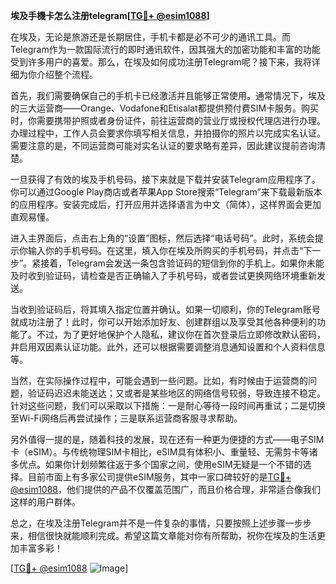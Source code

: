 **埃及手機卡怎么注册telegram[[TG💪+ @esim1088](https://t.me/s/esim1088)]**

在埃及，无论是旅游还是长期居住，手机卡都是必不可少的通讯工具。而Telegram作为一款国际流行的即时通讯软件，因其强大的加密功能和丰富的功能受到许多用户的喜爱。那么，在埃及如何成功注册Telegram呢？接下来，我将详细为你介绍整个流程。

首先，我们需要确保自己的手机卡已经激活并且能够正常使用。通常情况下，埃及的三大运营商——Orange、Vodafone和Etisalat都提供预付费SIM卡服务。购买时，你需要携带护照或者身份证件，前往运营商的营业厅或授权代理店进行办理。办理过程中，工作人员会要求你填写相关信息，并拍摄你的照片以完成实名认证。需要注意的是，不同运营商可能对实名认证的要求略有差异，因此建议提前咨询清楚。

一旦获得了有效的埃及手机号码，接下来就是下载并安装Telegram应用程序了。你可以通过Google Play商店或者苹果App Store搜索“Telegram”来下载最新版本的应用程序。安装完成后，打开应用并选择语言为中文（简体），这样界面会更加直观易懂。

进入主界面后，点击右上角的“设置”图标，然后选择“电话号码”。此时，系统会提示你输入你的手机号码。在这里，填入你在埃及所购买的手机号码，并点击“下一步”。紧接着，Telegram会发送一条包含验证码的短信到你的手机上。如果你未能及时收到验证码，请检查是否正确输入了手机号码，或者尝试更换网络环境重新发送。

当收到验证码后，将其填入指定位置并确认。如果一切顺利，你的Telegram账号就成功注册了！此时，你可以开始添加好友、创建群组以及享受其他各种便利的功能了。不过，为了更好地保护个人隐私，建议你在首次登录后立即修改默认密码，并启用双因素认证功能。此外，还可以根据需要调整消息通知设置和个人资料信息等。

当然，在实际操作过程中，可能会遇到一些问题。比如，有时候由于运营商的问题，验证码迟迟未能送达；又或者是某些地区的网络信号较弱，导致连接不稳定。针对这些问题，我们可以采取以下措施：一是耐心等待一段时间再重试；二是切换至Wi-Fi网络后再尝试操作；三是联系运营商客服寻求帮助。

另外值得一提的是，随着科技的发展，现在还有一种更为便捷的方式——电子SIM卡（eSIM）。与传统物理SIM卡相比，eSIM具有体积小、重量轻、无需剪卡等诸多优点。如果你计划频繁往返于多个国家之间，使用eSIM无疑是一个不错的选择。目前市面上有多家公司提供eSIM服务，其中一家口碑较好的是[TG💪+ @esim1088](https://t.me/s/esim1088)，他们提供的产品不仅覆盖范围广，而且价格合理，非常适合像我们这样的用户群体。

总之，在埃及注册Telegram并不是一件复杂的事情，只要按照上述步骤一步步来，相信很快就能顺利完成。希望这篇文章能对你有所帮助，祝你在埃及的生活更加丰富多彩！

[[TG💪+ @esim1088](https://t.me/s/esim1088) ![Image](https://i.postimg.cc/4NQfJmqS/Snipaste-2025-05-13-00-14-12.png)]